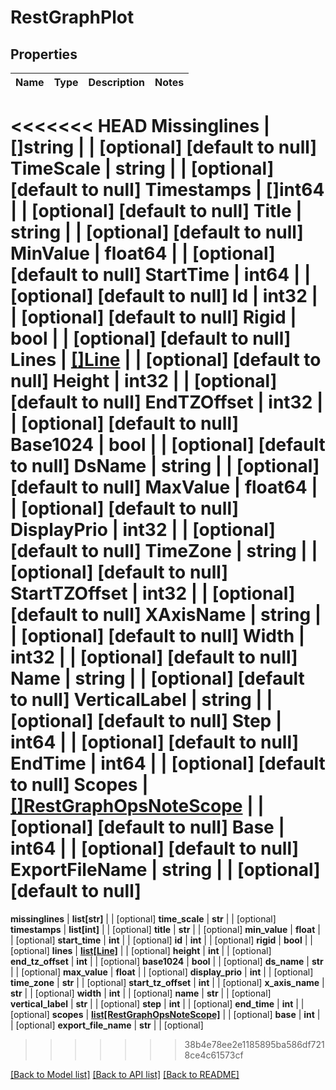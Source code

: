 # RestGraphPlot

## Properties
Name | Type | Description | Notes
------------ | ------------- | ------------- | -------------
<<<<<<< HEAD
**Missinglines** | **[]string** |  | [optional] [default to null]
**TimeScale** | **string** |  | [optional] [default to null]
**Timestamps** | **[]int64** |  | [optional] [default to null]
**Title** | **string** |  | [optional] [default to null]
**MinValue** | **float64** |  | [optional] [default to null]
**StartTime** | **int64** |  | [optional] [default to null]
**Id** | **int32** |  | [optional] [default to null]
**Rigid** | **bool** |  | [optional] [default to null]
**Lines** | [**[]Line**](Line.md) |  | [optional] [default to null]
**Height** | **int32** |  | [optional] [default to null]
**EndTZOffset** | **int32** |  | [optional] [default to null]
**Base1024** | **bool** |  | [optional] [default to null]
**DsName** | **string** |  | [optional] [default to null]
**MaxValue** | **float64** |  | [optional] [default to null]
**DisplayPrio** | **int32** |  | [optional] [default to null]
**TimeZone** | **string** |  | [optional] [default to null]
**StartTZOffset** | **int32** |  | [optional] [default to null]
**XAxisName** | **string** |  | [optional] [default to null]
**Width** | **int32** |  | [optional] [default to null]
**Name** | **string** |  | [optional] [default to null]
**VerticalLabel** | **string** |  | [optional] [default to null]
**Step** | **int64** |  | [optional] [default to null]
**EndTime** | **int64** |  | [optional] [default to null]
**Scopes** | [**[]RestGraphOpsNoteScope**](RestGraphOpsNoteScope.md) |  | [optional] [default to null]
**Base** | **int64** |  | [optional] [default to null]
**ExportFileName** | **string** |  | [optional] [default to null]
=======
**missinglines** | **list[str]** |  | [optional] 
**time_scale** | **str** |  | [optional] 
**timestamps** | **list[int]** |  | [optional] 
**title** | **str** |  | [optional] 
**min_value** | **float** |  | [optional] 
**start_time** | **int** |  | [optional] 
**id** | **int** |  | [optional] 
**rigid** | **bool** |  | [optional] 
**lines** | [**list[Line]**](Line.md) |  | [optional] 
**height** | **int** |  | [optional] 
**end_tz_offset** | **int** |  | [optional] 
**base1024** | **bool** |  | [optional] 
**ds_name** | **str** |  | [optional] 
**max_value** | **float** |  | [optional] 
**display_prio** | **int** |  | [optional] 
**time_zone** | **str** |  | [optional] 
**start_tz_offset** | **int** |  | [optional] 
**x_axis_name** | **str** |  | [optional] 
**width** | **int** |  | [optional] 
**name** | **str** |  | [optional] 
**vertical_label** | **str** |  | [optional] 
**step** | **int** |  | [optional] 
**end_time** | **int** |  | [optional] 
**scopes** | [**list[RestGraphOpsNoteScope]**](RestGraphOpsNoteScope.md) |  | [optional] 
**base** | **int** |  | [optional] 
**export_file_name** | **str** |  | [optional] 
>>>>>>> 38b4e78ee2e1185895ba586df7218ce4c61573cf

[[Back to Model list]](../README.md#documentation-for-models) [[Back to API list]](../README.md#documentation-for-api-endpoints) [[Back to README]](../README.md)


